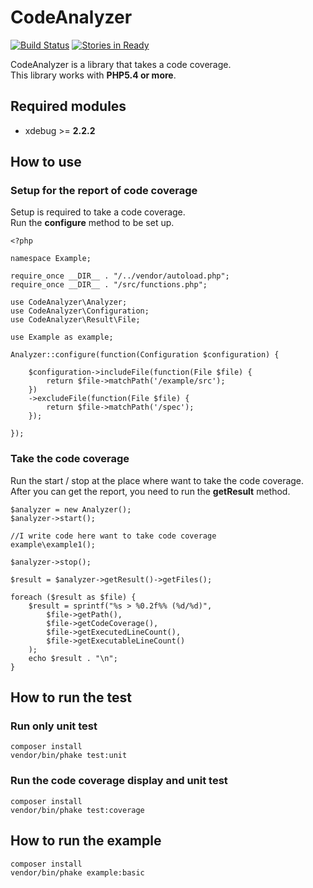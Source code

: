 CodeAnalyzer
=============================

[![Build Status](https://travis-ci.org/holyshared/code-analyzer.png?branch=master)](https://travis-ci.org/holyshared/code-analyzer)
[![Stories in Ready](https://badge.waffle.io/holyshared/code-analyzer.png?label=ready&title=Ready)](https://waffle.io/holyshared/code-analyzer)

CodeAnalyzer is a library that takes a code coverage.  
This library works with **PHP5.4 or more**.

Required modules
------------------------------------------------
* xdebug >= **2.2.2**

How to use
------------------------------------------------

### Setup for the report of code coverage

Setup is required to take a code coverage.  
Run the **configure** method to be set up.

	<?php

	namespace Example;

	require_once __DIR__ . "/../vendor/autoload.php";
	require_once __DIR__ . "/src/functions.php";

	use CodeAnalyzer\Analyzer;
	use CodeAnalyzer\Configuration;
	use CodeAnalyzer\Result\File;

	use Example as example;

	Analyzer::configure(function(Configuration $configuration) {

	    $configuration->includeFile(function(File $file) {
	        return $file->matchPath('/example/src');
	    })
	    ->excludeFile(function(File $file) {
	        return $file->matchPath('/spec');
	    });

	});

### Take the code coverage

Run the start / stop at the place where want to take the code coverage.  
After you can get the report, you need to run the **getResult** method.

	$analyzer = new Analyzer();
	$analyzer->start();

	//I write code here want to take code coverage
	example\example1();

	$analyzer->stop();

	$result = $analyzer->getResult()->getFiles();

	foreach ($result as $file) {
		$result = sprintf("%s > %0.2f%% (%d/%d)",
        	$file->getPath(),
        	$file->getCodeCoverage(),
        	$file->getExecutedLineCount(),
        	$file->getExecutableLineCount()
		);
		echo $result . "\n";
	}

How to run the test
------------------------------------------------

### Run only unit test
	composer install
	vendor/bin/phake test:unit

### Run the code coverage display and unit test

	composer install
	vendor/bin/phake test:coverage

How to run the example
------------------------------------------------

	composer install
	vendor/bin/phake example:basic
